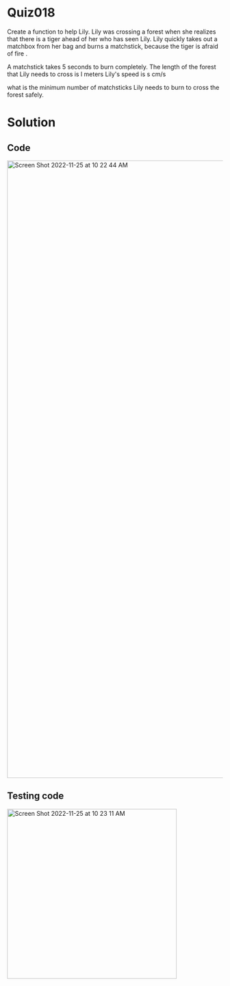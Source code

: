 # Quiz018

Create a function to help Lily.
Lily was crossing a forest when she realizes that there is a tiger ahead of her who has seen Lily. 
Lily quickly takes out a matchbox from her bag and burns a matchstick, because the tiger is afraid of fire . 

A matchstick takes 5 seconds to burn completely.
The length of the forest that Lily needs to cross is l meters
Lily's speed is s cm/s

what is the minimum number of matchsticks Lily needs to burn to cross the forest safely.



# Solution
## Code
<img width="1440" alt="Screen Shot 2022-11-25 at 10 22 44 AM" src="https://user-images.githubusercontent.com/116609563/203882021-e4cba8d2-b7a9-401c-a4d1-7bda83920156.png">


## Testing code 
<img width="396" alt="Screen Shot 2022-11-25 at 10 23 11 AM" src="https://user-images.githubusercontent.com/116609563/203882058-be1df3a9-baa8-43bb-8353-85f0edc5874a.png">


